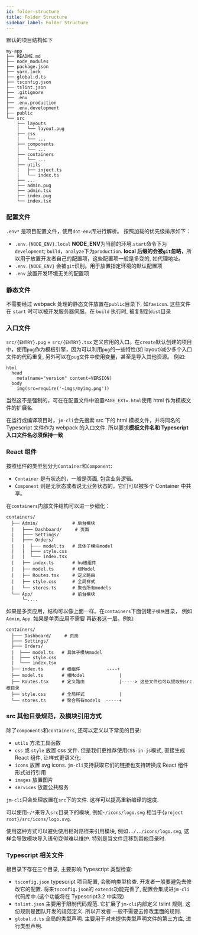 ```yaml
---
id: folder-structure
title: Folder Structure
sidebar_label: Folder Structure
---
```


默认的项目结构如下

```shell
my-app
├── README.md
├── node_modules
├── package.json
├── yarn.lock
├── global.d.ts
├── tsconfig.json
├── tslint.json
├── .gitignore
├── .env
├── .env.production
├── .env.development
├── public
└── src
    ├── layouts
    |   └── layout.pug
    ├── css
    |   └── ...
    ├── components
    |   └── ...
    ├── containers
    |   └── ...
    ├── utils
    |   ├── inject.ts
    |   └── index.ts
    ├── ...
    ├── admin.pug
    ├── admin.tsx
    ├── index.pug
    └── index.tsx
```

### 配置文件

`.env*` 是项目配置文件，使用`dot-env`库进行解析。 按照加载的优先级排序如下：

- `.env.{NODE_ENV}.local` **NODE_ENV**为当前的环境.`start`命令下为`development`; `build`，`analyze`下为`production`. **local 后缀的会被`git`忽略**，所以用于放置开发者自己的配置项，这些配置项一般是多变的, 如代理地址。
- `.env.{NODE_ENV}` 会被`git`识别。用于放置指定环境的默认配置项
- `.env` 放置开发环境无关的配置项

### 静态文件

不需要经过 webpack 处理的静态文件放置在`public`目录下, 如`favicon`. 这些文件在 `start` 时可以被开发服务器伺服。在 `build` 执行时, 被复制到`dist`目录

### 入口文件

`src/{ENTRY}.pug` + `src/{ENTRY}.tsx` 定义应用的入口。在`create`默认创建的项目中，使用`pug`作为模板引擎，因为可以利用`pug`的一些特性(如 layout)减少多个入口文件的代码重复, 另外可以在`pug`文件中使用变量，甚至是导入其他资源。 例如:

```pug
html
  head
    meta(name="version" content=VERSION)
  body
    img(src=require('~imgs/myimg.png'))
```

当然这不是强制的，可在在配置文件中设置`PAGE_EXT=.html`使用 html 作为模板文件的扩展名.

在运行或编译项目时，`jm-cli`会先搜索 src 下的 html 模板文件，并将同名的 Typescript 文件作为 webpack 的入口文件. 所以要求**模板文件名和 Typescript 入口文件名必须保持一致**

### React 组件

按照组件的类型划分为`Container`和`Component`:

- `Container` 是有状态的，一般是页面, 包含业务逻辑。
- `Component` 则是无状态或者说无业务状态的，它们可以被多个 Container 中共享。

在`containers`内部文件结构可以进一步细化：

```shell
containers/
  ├── Admin/             # 后台模块
  |   ├─── Dashboard/     # 页面
  |   ├─── Settings/
  |   ├─── Orders/
  |   |  ├─── model.ts   # 具体子模块model
  |   |  ├─── style.css
  |   |  └─── index.tsx
  |   ├── index.ts       # hu根组件
  |   ├── model.ts       # 根Model
  |   ├── Routes.tsx     # 定义路由
  |   ├── style.css      # 全局样式
  |   └── stores.ts      # 聚合所有models
  └── App/               # 前台模块
      └─....
```

如果是多页应用，结构可以像上面一样。在`containers`下面创建`子模块`目录， 例如`Admin`, `App`. 如果是单页应用不需要
再嵌套这一层。例如:

```shell
containers/
  ├─── Dashboard/     # 页面
  ├─── Settings/
  ├─── Orders/
  |  ├─── model.ts   # 具体子模块model
  |  ├─── style.css
  |  └─── index.tsx
  ├── index.ts       # 根组件          ----+
  ├── model.ts       # 根Model             |
  ├── Routes.tsx     # 定义路由             |-----> 这些文件也可以提取到src根目录
  ├── style.css      # 全局样式             |
  └── stores.ts      # 聚合所有models  -----+
```

### src 其他目录规范，及模块引用方式

除了`components`和`containers`, 还可以定义以下常见的目录:

- `utils` 方法工具函数
- `css` 或 `style` 放置 css 文件. 但是我们更推荐使用`CSS-in-js`模式, 直接生成 React 组件, 让样式更语义化.
- `icons` 放置 svg icons. `jm-cli`支持获取它们的链接也支持转换成 React 组件形式进行引用
- `images` 放置图片
- `services` 放置公共服务

`jm-cli`只会处理放置在`src`下的文件. 这样可以提高重新编译的速度.

可以使用`~/*`来导入`src`目录下的模块, 例如`~/icons/logo.svg` 相当于`{project root}/src/icons/logo.svg`.

使用这种方式可以避免使用相对路径来引用模块, 例如`../../icons/logo.svg`, 这样会导致模块导入语句变得难以维护.
特别是当文件迁移到其他目录时.

### Typescript 相关文件

根目录下存在三个目录, 主要影响 Typescript 类型检查:

- `tsconfig.json` typescript 项目配置, 会影响类型检查. 开发者一般要避免去修改它的配置. 将来`tsconfig.json`的
  `extends`功能完善了, 配置会集成进`jm-cli`代码库中.(这个功能将在 Typescript3.2 中实现)
- `tslint.json` 主要用于限制代码规范. 它扩展了`jm-cli`内部定义 tslint 规则, 这份规则是团队开发的规范定义. 所以开发者
  一般不需要去修改里面的规则.
- `global.d.ts` 全局的类型声明. 主要用于对未提供类型声明文件的第三方库, 进行类型声明.
